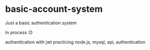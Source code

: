 # basic-account-system
Just a basic authentication system

In process :D

authentication with jwt
practicing node.js, mysql, api, authentication
